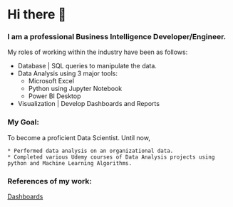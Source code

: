# Hi there 👋
### I am a professional Business Intelligence Developer/Engineer.

My roles of working within the industry have been as follows:
  * Database | SQL queries to manipulate the data.
  * Data Analysis using 3 major tools:
    * Microsoft Excel
    * Python using Jupyter Notebook
    * Power BI Desktop
  * Visualization | Develop Dashboards and Reports


### My Goal: 

To become a proficient Data Scientist. Until now,

    * Performed data analysis on an organizational data. 
    * Completed various Udemy courses of Data Analysis projects using python and Machine Learning Algorithms. 


### References of my work: 

[Dashboards]()

